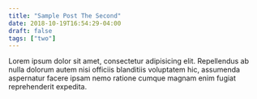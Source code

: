 ```yaml
---
title: "Sample Post The Second"
date: 2018-10-19T16:54:29-04:00
draft: false
tags: ["two"]
---
```


Lorem ipsum dolor sit amet, consectetur adipisicing elit. Repellendus ab nulla dolorum autem nisi officiis blanditiis voluptatem hic, assumenda aspernatur facere ipsam nemo ratione cumque magnam enim fugiat reprehenderit expedita.